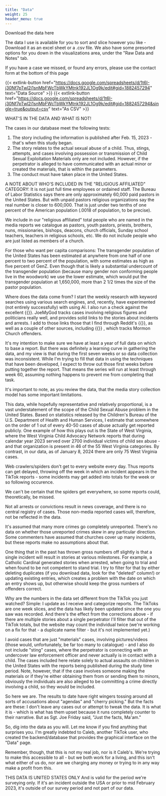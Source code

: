 ```yaml
---
title: "Data"
weight: 25
header_menu: true
---
```

Download the data here

The data I use is available for you to sort and slice however you like - Download it as an excel sheet or a .csv file. We also have some presorted options for you down in the visualizations area, under the "Raw Data and Notes" tab.

If you have a case we missed, or found any errors, please use the contact form at the bottom of this page

{{< extlink-button href="https://docs.google.com/spreadsheets/d/1t6I-j30Nf7pTwl2i1snMbFWcTbWkYMtnk192JL1Og9k/edit#gid=1882457294" text="Data Source" >}} {{< extlink-button href="https://docs.google.com/spreadsheets/d/1t6I-j30Nf7pTwl2i1snMbFWcTbWkYMtnk192JL1Og9k/edit#gid=1882457294&single=true&output=csv" text="As CSV" >}}

WHAT'S IN THE DATA AND WHAT IS NOT! <BR>

The cases in our database meet the following tests:
1. The story including the information is published after Feb. 15, 2023 - that's when this study began.
2. The story relates to the actual sexual abuse of a child. Thus, stings, attempts, and cases involving possession or transmission of Child Sexual Exploitation Materials only are not included. However, if the perpetrator is alleged to have communicated with an actual minor or created the materials, that is within the parameters.
3. The conduct must have taken place in the United States. 

A NOTE ABOUT WHO'S INCLUDED IN THE "RELIGIOUS AFFILIATED" CATEGORY:
It is not just full time employees or ordained staff. The Bureau of Labor Statistics says there are only approximately 60,000 paid pastors in the United States. But with unpaid pastors religious organizations say the real number is closer to 600,000. That is just under two tenths of one percent of the American population (.0018 of population, to be precise).

We include in our "religious affiliated" total people who are named in the media reports we catalogue as pastors, youth pastors, priests, brothers, nuns, missionaries, bishops, deacons, church officials, Sunday school teachers, teachers in religious schools, etc. We do not include people who are just listed as members of a church.

For those who want per capita comparisons:
The transgender population of the United States has been estimated at anywhere from one half of one percent to two percent of the population, with some estimates as high as five percent of GenZ. Even though that is likely a substantial undercount of the transgender population (because many gender non conforming people live in the woodwork) we use the lower estimate, which would put the transgender population at 1,650,000, more than 2 1/2 times the size of the pastor population.

Where does the data come from?
I start the weekly research with keyword searches using various search engines, and, recently, have experimented (not entirely successfully) with using AI. I also run a check against the excellent {{}}. JoeMyGod tracks cases involving religious figures and politicians really well, and provides solid links to the stories about incidents and arrests. I add to those links those that I find through Reddit's {{}}, as well as a couple of other sources, including {{}} , which tracks Mormon Church offenders.

It's my intention to make sure we have at least a year of full data on which to base a report. But there was definitely a learning curve in gathering the data, and my view is that during the first seven weeks or so data collection was inconsistent. While I'm trying to fill that data in using the techniques that have been developed, I expect to throw out those first weeks before putting together the report. That means the series will run at least through week 60, assuming nothing happens to prevent me from completing that task.

It's important to note, as you review the data, that the media story collection model has some important limitations.

This data, while hopefully representative and relatively proportional, is a vast understatement of the scope of the Child Sexual Abuse problem in the United States. Based on statistics released by the Children's Bureau of the U.S. Department of Health and Human Services, I estimate that somewhere on the order of 1 out of every 40-50 cases of abuse actually get reported publicly. One example of how this plays out is the State of West Virginia, where the West Virginia Child Advocacy Network reports that during calendar year 2023 served over 2700 individual victims of child sex abuse - and that organization is present in 46 of the 55 West Virginia categories. By contrast, in our data, as of January 8, 2024 there are only 75 West Virginia cases.  

Web crawlers/spiders don't get to every website every day. Thus reports can get delayed, throwing off the week in which an incident appears in the TikTok reports - some incidents may get added into totals for the week or so following occurence.

We can't be certain that the spiders get everywhere, so some reports could, theoretically, be missed.

Not all arrests or convictions result in news coverage, and there is no central registry of cases. Those non-media reported cases will, therefore, not be reflected in the data.

It's assumed that many more crimes go completely unreported. There's no data on whether those unreported crimes skew in any particular direction. Some commenters have assumed that churches cover up many incidents, but these reports make no assumptions about that.

One thing that in the past has thrown gross numbers off slightly is that a single incident will result in stories at various milestones. For example, a Catholic Cardinal generated stories when arrested, when going to trial and when found to be not competent to stand trial. I try to filter for that by either deleting duplicates (if you download data, look for the "deleted" column!) or updating existing entries, which creates a problem with the date on which an entry shows up, but otherwise should keep the gross numbers of offenders correct.

Why are the numbers in the data set different from the TikTok you just watched? Simple: I update as I receive and categorize reports. The TikToks are one week slices, and the data has likely been updated since the one you saw was recorded. And there's the effect from the corrections above - if there are multiple stories about a single perpetrator I'll filter that out of the TikTok totals, but the website may count the individual twice (we're working on a fix for that - a duplicate name filter - but it's not implemented yet.)

I avoid cases that are just "materials" cases, involving pictures/videos (those would, unfortunately, be far too many to catalogue) - and I also do not include "sting" cases, where the perpetrator is connecting with an undercover law enforcement officer and never actually is in contact with a child. The cases included here relate solely to actual assaults on children in the United States with the reports being published during the study time period. Note, however, that if the case involves someone making the materials or if they're either obtaining them from or sending them to minors, obviously the individuals are also alleged to be committing a crime directly involving a child, so they would be included.

So here we are. The results to date have right wingers tossing around all sorts of accusations about "agendas" and "cherry picking." But the facts are these: I don't leave any cases out or attempt to tweak the data. It is what it is - which is what has them upset because it runs completely counter to their narrative. But as Sgt. Joe Friday said, "Just the facts, Ma'am."

So, dig into the data as you will. Let me know if you find anything that surprises you. I'm greatly indebted to Caleb, another TikTok user, who created the backend/database that provides the graphical interface on the "Data" page.

Remember, though, that this is not my real job, nor is it Caleb's. We're trying to make this accessible to all - but we both work for a living, and this isn't what either of us do, nor are we charging any money or trying to in any way make a profit from this.

THIS DATA IS UNITED STATES ONLY
And is valid for the period we're surveying only. If it's an incident outside the USA or prior to mid February 2023, it's outside of our survey period and not part of our data.
